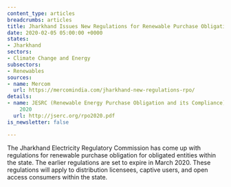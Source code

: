 ```yaml
---
content_type: articles
breadcrumbs: articles
title: Jharkhand Issues New Regulations for Renewable Purchase Obligation
date: 2020-02-05 05:00:00 +0000
states:
- Jharkhand
sectors:
- Climate Change and Energy
subsectors:
- Renewables
sources:
- name: Mercom
  url: https://mercomindia.com/jharkhand-new-regulations-rpo/
details:
- name: JESRC (Renewable Energy Purchase Obligation and its Compliance) Regulations,
    2020
  url: http://jserc.org/rpo2020.pdf
is_newsletter: false

---
```

The Jharkhand Electricity Regulatory Commission has come up with regulations for renewable purchase obligation for obligated entities within the state. The earlier regulations are set to expire in March 2020. These regulations will apply to distribution licensees, captive users, and open access consumers within the state.
